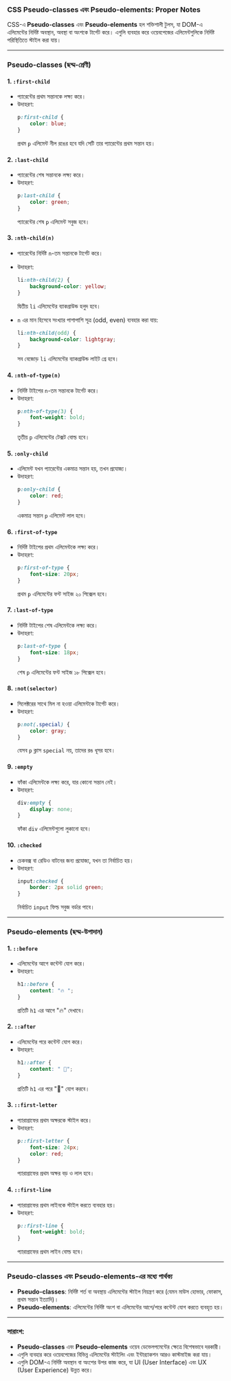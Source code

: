 ### **CSS Pseudo-classes এবং Pseudo-elements: Proper Notes**

CSS-এ **Pseudo-classes** এবং **Pseudo-elements** হল শক্তিশালী টুলস, যা DOM-এ এলিমেন্টের নির্দিষ্ট অবস্থান, অবস্থা বা অংশকে টার্গেট করে। এগুলি ব্যবহার করে ওয়েবপেজের এলিমেন্টগুলিকে নির্দিষ্ট পরিস্থিতিতে স্টাইল করা যায়।

---

### **Pseudo-classes** (ছদ্ম-শ্রেণী)

#### 1. **`:first-child`**
   - প্যারেন্টের প্রথম সন্তানকে লক্ষ্য করে।
   - উদাহরণ:
     ```css
     p:first-child {
         color: blue;
     }
     ```
     প্রথম `p` এলিমেন্ট নীল রঙের হবে যদি সেটি তার প্যারেন্টের প্রথম সন্তান হয়।

#### 2. **`:last-child`**
   - প্যারেন্টের শেষ সন্তানকে লক্ষ্য করে।
   - উদাহরণ:
     ```css
     p:last-child {
         color: green;
     }
     ```
     প্যারেন্টের শেষ `p` এলিমেন্ট সবুজ হবে।

#### 3. **`:nth-child(n)`**
   - প্যারেন্টের নির্দিষ্ট `n`-তম সন্তানকে টার্গেট করে।
   - উদাহরণ:
     ```css
     li:nth-child(2) {
         background-color: yellow;
     }
     ```
     দ্বিতীয় `li` এলিমেন্টের ব্যাকগ্রাউন্ড হলুদ হবে।

   - `n` এর মান হিসেবে সংখ্যার পাশাপাশি সূত্র (odd, even) ব্যবহার করা যায়:
     ```css
     li:nth-child(odd) {
         background-color: lightgray;
     }
     ```
     সব বেজোড় `li` এলিমেন্টের ব্যাকগ্রাউন্ড লাইট গ্রে হবে।

#### 4. **`:nth-of-type(n)`**
   - নির্দিষ্ট টাইপের `n`-তম সন্তানকে টার্গেট করে।
   - উদাহরণ:
     ```css
     p:nth-of-type(3) {
         font-weight: bold;
     }
     ```
     তৃতীয় `p` এলিমেন্টের টেক্সট বোল্ড হবে।

#### 5. **`:only-child`**
   - এলিমেন্ট যখন প্যারেন্টের একমাত্র সন্তান হয়, তখন প্রযোজ্য।
   - উদাহরণ:
     ```css
     p:only-child {
         color: red;
     }
     ```
     একমাত্র সন্তান `p` এলিমেন্ট লাল হবে।

#### 6. **`:first-of-type`**
   - নির্দিষ্ট টাইপের প্রথম এলিমেন্টকে লক্ষ্য করে।
   - উদাহরণ:
     ```css
     p:first-of-type {
         font-size: 20px;
     }
     ```
     প্রথম `p` এলিমেন্টের ফন্ট সাইজ ২০ পিক্সেল হবে।

#### 7. **`:last-of-type`**
   - নির্দিষ্ট টাইপের শেষ এলিমেন্টকে লক্ষ্য করে।
   - উদাহরণ:
     ```css
     p:last-of-type {
         font-size: 18px;
     }
     ```
     শেষ `p` এলিমেন্টের ফন্ট সাইজ ১৮ পিক্সেল হবে।

#### 8. **`:not(selector)`**
   - সিলেক্টরের সাথে মিল না হওয়া এলিমেন্টকে টার্গেট করে।
   - উদাহরণ:
     ```css
     p:not(.special) {
         color: gray;
     }
     ```
     যেসব `p` ক্লাস `special` নয়, তাদের রঙ ধূসর হবে।

#### 9. **`:empty`**
   - ফাঁকা এলিমেন্টকে লক্ষ্য করে, যার কোনো সন্তান নেই।
   - উদাহরণ:
     ```css
     div:empty {
         display: none;
     }
     ```
     ফাঁকা `div` এলিমেন্টগুলো লুকানো হবে।

#### 10. **`:checked`**
   - চেকবক্স বা রেডিও বাটনের জন্য প্রযোজ্য, যখন তা নির্বাচিত হয়।
   - উদাহরণ:
     ```css
     input:checked {
         border: 2px solid green;
     }
     ```
     নির্বাচিত `input` ফিল্ড সবুজ বর্ডার পাবে।

---

### **Pseudo-elements** (ছদ্ম-উপাদান)

#### 1. **`::before`**
   - এলিমেন্টের আগে কন্টেন্ট যোগ করে।
   - উদাহরণ:
     ```css
     h1::before {
         content: "🔥 ";
     }
     ```
     প্রতিটি `h1` এর আগে "🔥" দেখাবে।

#### 2. **`::after`**
   - এলিমেন্টের পরে কন্টেন্ট যোগ করে।
   - উদাহরণ:
     ```css
     h1::after {
         content: " 🌟";
     }
     ```
     প্রতিটি `h1` এর পরে "🌟" যোগ করবে।

#### 3. **`::first-letter`**
   - প্যারাগ্রাফের প্রথম অক্ষরকে স্টাইল করে।
   - উদাহরণ:
     ```css
     p::first-letter {
         font-size: 24px;
         color: red;
     }
     ```
     প্যারাগ্রাফের প্রথম অক্ষর বড় ও লাল হবে।

#### 4. **`::first-line`**
   - প্যারাগ্রাফের প্রথম লাইনকে স্টাইল করতে ব্যবহার হয়।
   - উদাহরণ:
     ```css
     p::first-line {
         font-weight: bold;
     }
     ```
     প্যারাগ্রাফের প্রথম লাইন বোল্ড হবে।

---

### **Pseudo-classes এবং Pseudo-elements-এর মধ্যে পার্থক্য**

- **Pseudo-classes**: নির্দিষ্ট শর্ত বা অবস্থায় এলিমেন্টের স্টাইল নিয়ন্ত্রণ করে (যেমন মাউস হোভার, ফোকাস, প্রথম সন্তান ইত্যাদি)।
- **Pseudo-elements**: এলিমেন্টের নির্দিষ্ট অংশ বা এলিমেন্টের আগে/পরে কন্টেন্ট যোগ করতে ব্যবহৃত হয়।

---

### **সারাংশ**:
- **Pseudo-classes** এবং **Pseudo-elements** ওয়েব ডেভেলপমেন্টের ক্ষেত্রে বিশেষভাবে দরকারী। 
- এগুলি ব্যবহার করে ওয়েবপেজের বিভিন্ন এলিমেন্টের স্টাইলিং এবং ইন্টার‌্যাকশন আরও কাস্টমাইজ করা যায়।
- এগুলি DOM-এ নির্দিষ্ট অবস্থান বা অংশের উপর কাজ করে, যা UI (User Interface) এবং UX (User Experience) উন্নত করে।
